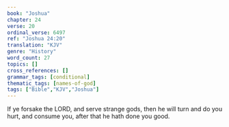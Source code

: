 ```yaml
---
book: "Joshua"
chapter: 24
verse: 20
ordinal_verse: 6497
ref: "Joshua 24:20"
translation: "KJV"
genre: "History"
word_count: 27
topics: []
cross_references: []
grammar_tags: [conditional]
thematic_tags: [names-of-god]
tags: ["Bible","KJV","Joshua"]
---
```

If ye forsake the LORD, and serve strange gods, then he will turn and do you hurt, and consume you, after that he hath done you good.
